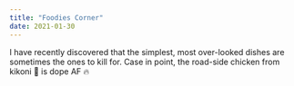 ```yaml
---
title: "Foodies Corner"
date: 2021-01-30
---
```

I have recently discovered that the simplest, most over-looked dishes are sometimes the ones to kill for. Case in point, the road-side chicken from kikoni :metal: is dope AF :fire:
